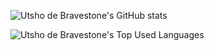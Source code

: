 ![Utsho de Bravestone's GitHub stats](https://github-readme-stats.vercel.app/api?username=utshodebravestone&show=reviews,discussions_started,discussions_answered,prs_merged,prs_merged_percentage&show_icons=true&theme=transparent)

![Utsho de Bravestone's Top Used Languages](https://github-readme-stats.vercel.app/api/top-langs/?username=utshodebravestone&theme=transparent)
